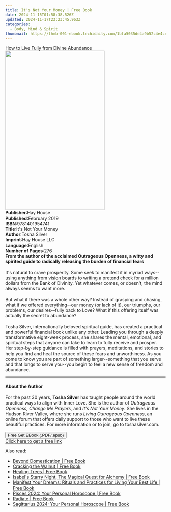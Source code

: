 ```yaml
---
title: It's Not Your Money | Free Book
date: 2024-11-15T01:58:38.526Z
updated: 2024-11-17T23:23:45.963Z
categories:
  - Body, Mind & Spirit
thumbnail: https://thmb-001-ebook.techidaily.com/1bfa5035de4a9b52c4e4cebc9e4e5faec7d263adaba8cacd709a5132be773e50.jpg
---
```

<main id="book-container">
  <div class="flex flex-col">
    <div class="book-brief flex-1 py-6 px-4 sm:p-6 md:py-10 md:px-8">
      <!-- brief-->
      <div class="book-brief-main">How to Live Fully from Divine Abundance</div>
    </div>
    <div
      class="book-meta-info flex-1 grid gap-4 col-start-1 col-end-3 row-start-1 sm:mb-6 sm:grid-cols-4 lg:gap-6 lg:col-start-2 lg:row-end-6 lg:row-span-6 lg:mb-0"
    >
      <div
        class="book-meta-info-left place-content-center mt-4 p-4 text-sm leading-6 col-start-2 col-span-2 dark:text-slate-400"
      >
        <img
          class="w-full h-500 object-cover rounded-lg sm:h-255 sm:col-span-2 lg:col-span-full"
          src="https://img-001-ebook.techidaily.com/f881c9da19ce9334bd64bd992787cc9d49db20e615d12706f379c0c3b65aea51.jpg"
          alt=""
          width="312"
          height="500"
        />
      </div>
      <div
        class="book-meta-info-right mt-2 col-start-1 row-start-2 col-span-3 self-center"
      >
        <!-- meta data  -->
        <div class="flex flex-col px-4 md:px-8">
          <div class="flex-1">
            <strong>Publisher</strong>:<span class="px-2">Hay House</span>
          </div>
          <div class="flex-1">
            <strong>Published</strong>:<span class="px-2">February 2019</span>
          </div>
          <div class="flex-1">
            <strong>ISBN</strong>:<span class="px-2">9781401954741</span>
          </div>
          <div class="flex-1">
            <strong>Title</strong>:<span class="px-2"
              >It&#39;s Not Your Money</span
            >
          </div>
          <div class="flex-1">
            <strong>Author</strong>:<span class="px-2">Tosha Silver</span>
          </div>
          <div class="flex-1">
            <strong>Imprint</strong>:<span class="px-2">Hay House LLC</span>
          </div>
          <div class="flex-1">
            <strong>Language</strong>:<span class="px-2">English</span>
          </div>
          <div class="flex-1">
            <strong>Number of Pages</strong>:<span class="px-2">276</span>
          </div>
        </div>
      </div>
    </div>
    <div class="book-description flex-1 py-6 px-4 sm:p-6 md:py-10 md:px-8">
      <div class="book-description-main">
        <div accordion-content="" id="description">
          <b
            >From the author of the acclaimed Outrageous Openness, a witty and
            spirited guide to radically releasing the burden of financial
            fears</b
          ><br /><br />It's natural to crave prosperity. Some seek to manifest
          it in myriad ways--using anything from vision boards to writing a
          pretend check for a million dollars from the Bank of Divinity. Yet
          whatever comes, or doesn't, the mind always seems to want more.<br /><br />But
          what if there was a whole other way? Instead of grasping and chasing,
          what if we offered everything--our money (or lack of it), our
          triumphs, our problems, our desires--fully back to Love? What if this
          offering itself was actually the secret to abundance?<br /><br />Tosha
          Silver, internationally beloved spiritual guide, has created a
          practical and powerful financial book unlike any other. Leading you
          through a deeply transformative eight-week process, she shares the
          mental, emotional, and spiritual steps that anyone can take to learn
          to fully receive and prosper. Her step-by-step guidance is filled with
          prayers, meditations, and stories to help you find and heal the source
          of these fears and unworthiness. As you come to know you are part of
          something larger--something that you serve and that longs to serve
          you--you begin to feel a new sense of freedom and abundance.
        </div>
        <div class="accordion-fader"></div>
      </div>
    </div>
    <div class="book-excerpts flex-1 py-6 px-4 sm:p-6 md:py-10 md:px-8">
      <!-- excerpts-->
      <div class="book-excerpts-main">
        <hr />
        <h4 class="placeholder placeholder-heading">
          <span>About the Author</span>
        </h4>
        <p>
          For the past 30 years, <b>Tosha Silver</b> has taught people around
          the world practical ways to align with Inner Love. She is the author
          of <i>Outrageous Openness, Change Me Prayers,</i> and
          <i>It's Not Your Money</i>. She lives in the Hudson River Valley,
          where she runs <i>Living Outrageous Openness</i>, an online forum that
          offers daily support to those who want to live these beautiful
          practices. For more information or to join, go to toshasilver.com.
        </p>
      </div>
    </div>
    <div
      class="book-about-author flex-1 py-6 px-4 sm:p-6 md:py-10 md:px-8"
    ></div>
    <div class="book-free-get flex-1 py-6 px-4 sm:p-6 md:py-10 md:px-8">
      <button
        id="btn-free-get"
        class="bg-blue-500 hover:bg-blue-700 text-white font-bold py-2 px-4 rounded"
      >
        Free Get EBook (.PDF/.epub)
      </button>
      <div id="countdown-display" class="px-2 text-lg mt-2"></div>
      <a
        id="free-link"
        class="hidden bg-blue-500 hover:bg-blue-700 text-white font-bold py-2 px-4 rounded"
        href="https://www.ebooks.com/en-us/book/96181048/it-s-not-your-money/tosha-silver/"
        target="_blank"
        >Click here to get a free link</a
      >
    </div>
    <script>
      let countdownTime = 0;
      let countdownInterval = null;
      document
        .getElementById('btn-free-get')
        .addEventListener('click', startCountdown);
      function startCountdown() {
        countdownTime = new Date().getTime() + 60000 * 3;
        countdownInterval = setInterval(updateCountdown, 1000);
        document.getElementById('btn-free-get').disabled = true;
        document
          .getElementById('btn-free-get')
          .classList.add('bg-gray-500', 'cursor-not-allowed');
      }
      function updateCountdown() {
        let currentTime = new Date().getTime();
        let timeLeft = countdownTime - currentTime;
        let secondsLeft = Math.floor(timeLeft / 1000);
        document.getElementById('countdown-display').innerHTML =
          `Remaining time: ${secondsLeft} seconds.`;
        if (secondsLeft <= 0) {
          clearInterval(countdownInterval);
          document.getElementById('btn-free-get').classList.add('hidden');
          document.getElementById('free-link').classList.remove('hidden');
          document.getElementById('countdown-display').innerHTML = '';
        }
      }
    </script>
  </div>
</main>

<ins class="adsbygoogle"
      style="display:block"
      data-ad-client="ca-pub-7571918770474297"
      data-ad-slot="8358498916"
      data-ad-format="auto"
      data-full-width-responsive="true"></ins>
    

<span class="atpl-alsoreadstyle">Also read:</span>
<div><ul>
<li><a href="https://novels-ebooks.techidaily.com/210693070-9781578269891-beyond-domestication/"><u>Beyond Domestication | Free Book</u></a></li>
<li><a href="https://novels-ebooks.techidaily.com/210693080-9781952692475-cracking-the-walnut/"><u>Cracking the Walnut | Free Book</u></a></li>
<li><a href="https://novels-ebooks.techidaily.com/210693295-9798887620077-healing-trees/"><u>Healing Trees | Free Book</u></a></li>
<li><a href="https://novels-ebooks.techidaily.com/210693619-9798987183526-isabels-starry-night-the-magical-quest-for-alchemy/"><u>Isabel's Starry Night, The Magical Quest for Alchemy | Free Book</u></a></li>
<li><a href="https://novels-ebooks.techidaily.com/210692943-9780008600600-manifest-your-dreams-rituals-and-practices-for-living-your-best-life/"><u>Manifest Your Dreams: Rituals and Practices for Living Your Best Life | Free Book</u></a></li>
<li><a href="https://novels-ebooks.techidaily.com/210692934-9780008589448-pisces-2024-your-personal-horoscope/"><u>Pisces 2024: Your Personal Horoscope | Free Book</u></a></li>
<li><a href="https://novels-ebooks.techidaily.com/210693357-9781954759381-radiate/"><u>Radiate | Free Book</u></a></li>
<li><a href="https://novels-ebooks.techidaily.com/210692933-9780008589417-sagittarius-2024-your-personal-horoscope/"><u>Sagittarius 2024: Your Personal Horoscope | Free Book</u></a></li>
</ul></div>

